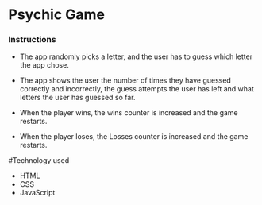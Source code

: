 # Psychic Game

### Instructions
* The app randomly picks a letter, and the user has to guess which letter the app chose.

* The app shows the user the number of times they have guessed correctly and incorrectly, the guess attempts the user has left and what letters the user has guessed so far.

* When the player wins, the wins counter is increased and the game restarts. 

* When the player loses, the Losses counter is increased and the game restarts.

#Technology used
* HTML
* CSS
* JavaScript
